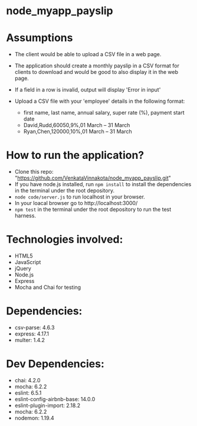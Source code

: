 # node_myapp_payslip
# Assumptions
- The client would be able to upload a CSV file in a web page.
- The application should create a monthly payslip in a CSV format for clients to download and would be good to also display it in the web page.
- If a field in a row is invalid, output will display 'Error in input'
- Upload a CSV file with your 'employee' details in the following format:

  - first name, last name, annual salary, super rate (%), payment start date
  - David,Rudd,60050,9%,01 March – 31 March
  - Ryan,Chen,120000,10%,01 March – 31 March

# How to run the application?
- Clone this repo: "https://github.com/VenkataVinnakota/node_myapp_payslip.git"
- If you have node.js installed, run `npm install` to install the dependencies in the terminal under the root depository.
- `node code/server.js` to run localhost in your browser.
- In your loacal browser go to http://localhost:3000/
- `npm test` in the terminal under the root depository to run the test harness.

# Technologies involved:
- HTML5
- JavaScript
- jQuery
- Node.js
- Express
- Mocha and Chai for testing

# Dependencies:
- csv-parse: 4.6.3
- express: 4.17.1
- multer: 1.4.2

# Dev Dependencies:
- chai: 4.2.0
- mocha: 6.2.2
- eslint: 6.5.1
- eslint-config-airbnb-base: 14.0.0
- eslint-plugin-import: 2.18.2
- mocha: 6.2.2
- nodemon: 1.19.4
